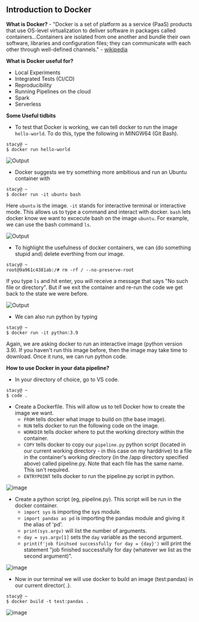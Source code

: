 ## Introduction to Docker

**What is Docker?** - "Docker is a set of platform as a service (PaaS) products that use OS-level virtualization to deliver software in packages called containers...Containers are isolated from one another and bundle their own software, libraries and configuration files; they can communicate with each other through well-defined channels." - [wikipedia](https://en.wikipedia.org/wiki/Docker_(software))

**What is Docker useful for?**
- Local Experiments
- Integrated Tests (CI/CD)
- Reproducibility
- Running Pipelines on the cloud
- Spark
- Serverless

**Some Useful tidbits**
- To test that Docker is working, we can tell docker to run the image `hello-world`. To do this, type the following in MINGW64 (Git Bash). 

```console
stacy@ ~ 
$ docker run hello-world
```
![Output](https://user-images.githubusercontent.com/54118138/156458872-8eefb197-b092-4aba-b5c7-a808e7f7707d.png)

- Docker suggests we try something more ambitious and run an Ubuntu container with 

```console
stacy@ ~
$ docker run -it ubuntu bash
```
Here `ubuntu` is the image. `-it` stands for interactive terminal or interactive mode. This allows us to type a command and interact with docker. `bash` lets docker know we want to excecute bash on the image `ubuntu`. For example, we can use the bash command `ls`. 

![Output](https://user-images.githubusercontent.com/54118138/156460822-3cc9d7c1-aafa-4c14-9466-cab629e9a2de.png)

- To highlight the usefulness of docker containers, we can (do something stupid and) delete everthing from our image.

```console
stacy@ ~
root@9a961c4381ab:/# rm -rf / --no-preserve-root
```

If you type `ls` and hit enter, you will receive a message that says "No such file or directory". But if we exit the container and re-run the code we get back to the state we were before. 

![Output](https://user-images.githubusercontent.com/54118138/156463116-0f43be26-9003-4410-95a2-fb4c2a8abe9b.png)

- We can also run python by typing

```console
stacy@ ~
$ docker run -it python:3.9
```

Again, we are asking docker to run an interactive image (python version 3.9). If you haven't run this image before, then the image may take time to download. Once it runs, we can run python code.

**How to use Docker in your data pipeline?**

- In your directory of choice, go to VS code.

```console
stacy@ ~
$ code .
````

- Create a Dockerfile. This will allow us to tell Docker how to create the image we want.
    - `FROM` tells docker what image to build on (the base image).
    - `RUN` tells docker to run the following code on the image.
    - `WORKDIR` tells docker where to put the working directory within the container.
    - `COPY` tells docker to copy our `pipeline.py` python script (located in our current working directory - in this case on my harddrive) to a file in the container's working directory (in the /app directory specified above) called pipeline.py. Note that each file has the same name. This isn't required.
    - `ENTRYPOINT` tells docker to run the pipeline.py script in python.

![image](https://user-images.githubusercontent.com/54118138/156614473-c2745799-fbb8-4e07-a81b-55bf9aad27cf.png)

- Create a python script (eg, pipeline.py). This script will be run in the docker container.
    - `import sys` is importing the sys module.
    - `import pandas as pd` is importing the pandas module and giving it the alias of 'pd'.
    - `print(sys.argv)` will list the number of arguments.
    - `day = sys.argv[1]` sets the `day` variable as the second argument.
    - `print(f'job finihsed successfully for day = {day}')` will print the statement "job finished successfully for day (whatever we list as the second argument)".

![image](https://user-images.githubusercontent.com/54118138/156616461-8b47ca73-9319-4e3f-b2b3-9a9148ea3ed4.png)

- Now in our terminal we will use docker to build an image (test:pandas) in our current director( .).

```console
stacy@ ~
$ docker build -t test:pandas .
```

![image](https://user-images.githubusercontent.com/54118138/156623340-5196fcf6-1083-4446-a769-524069954933.png)




